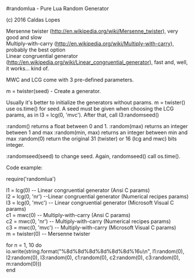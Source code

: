 #randomlua - Pure Lua Random Generator  

(c) 2016 Caldas Lopes  

Mersenne twister (http://en.wikipedia.org/wiki/Mersenne_twister), very good and slow  
Multiply-with-carry (http://en.wikipedia.org/wiki/Multiply-with-carry), probably the best option  
Linear congruential generator (http://en.wikipedia.org/wiki/Linear_congruential_generator), fast and, well, it works... kind of.  

MWC and LCG come with 3 pre-defined parameters.

m = twister(seed) - Create a generator.  

Usually it's better to initialize the generators without params. m = twister() use os.time() for seed.
A seed must be given when choosing the LCG params, as in l3 = lcg(0, 'mvc'). After that, call l3:randomseed()

:random() returns a float between 0 and 1.
:random(max) returns an integer between 1 and max
:random(min, max) returns an integer between min and max
:random(0) return the original 31 (twister) or 16 (lcg and mwc) bits integer.

:randomseed(seed) to change seed. Again, randomseed() call os.time().

Code example:  

require('randomlua')  

l1 = lcg(0) -- Linear congruential generator (Ansi C params)  
l2 = lcg(0, 'nr') --Linear congruential generator (Numerical recipes params)  
l3 = lcg(0, 'mvc') -- Linear congruential generator (Microsoft Visual C params)  
c1 = mwc(0) -- Multiply-with-carry (Ansi C params)  
c2 = mwc(0, 'nr') -- Multiply-with-carry (Numerical recipes params)  
c3 = mwc(0, 'mvc') -- Multiply-with-carry (Microsoft Visual C params)  
m = twister(0) -- Mersenne twister  

for n = 1, 10 do  
   io.write(string.format("%8d%8d%8d%8d%8d%8d%16u\n", l1:random(0), l2:random(0), l3:random(0), c1:random(0), c2:random(0), c3:random(0), m:random(0)))  
end
